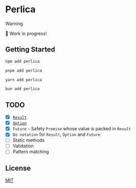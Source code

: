 # Perlica

> [!WARNING]
>  🚧 Work in progress!

## Getting Started

```sh
npm add perlica
```

```sh
pnpm add perlica
```

```sh
yarn add perlica
```

```sh
bun add perlica
```

## TODO

- [x] [`Result`](https://doc.rust-lang.org/std/result/enum.Result.html)
- [x] [`Option`](https://doc.rust-lang.org/std/option/enum.Option.html)
- [x] `Future` - Safety `Promise` whose value is packed in `Result`
- [x] `Do notation` for `Result`, `Option` and `Future`
- [ ] Static methods
- [ ] Validation
- [ ] Pattern matching

## License

[MIT](./LICENSE)